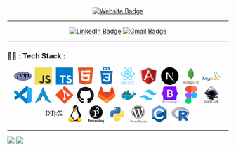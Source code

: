 <div id="website" align="center">
  <a href="https://www.lycdev.tech" target="_blank">
    <img src="https://img.shields.io/badge/My%20Website-884ac2?style=for-the-badge" alt="Website Badge"/>
  </a>
</div>

---

<div id="badges" align="center">
  <a href="https://www.linkedin.com/in/lorris-colini/" target="_blank">
    <img src="https://img.shields.io/badge/LinkedIn-blue?style=for-the-badge&logo=linkedin&logoColor=white" alt="LinkedIn Badge"/>
  </a>
  <a href="mailto:lorris.colini@gmail.com" target="_blank">
    <img src="https://img.shields.io/badge/lorris.colini%40gmail.com-Gmail-red?style=for-the-badge&logo=gmail&logoColor=red" alt="Gmail Badge"/>
  </a>
</div>

---

### 👨‍💻 : Tech Stack :

<div align="center">
  <a href="https://www.php.net/docs.php" target="_blank"><img src="https://github.com/devicons/devicon/blob/master/icons/php/php-original.svg" title="PHP" alt="PHP" width="40" height="40"/></a>&nbsp;
  <a href="https://developer.mozilla.org/en-US/docs/Web/JavaScript" target="_blank"><img src="https://github.com/devicons/devicon/blob/master/icons/javascript/javascript-original.svg" title="JavaScript" alt="JavaScript" width="40" height="40"/></a>&nbsp;
  <a href="https://www.typescriptlang.org/docs/handbook/typescript-in-5-minutes.html" target="_blank"><img src="https://github.com/devicons/devicon/blob/master/icons/typescript/typescript-original.svg" title="TypeScript" alt="TypeScript" width="40" height="40"/></a>&nbsp;
  <a href="https://developer.mozilla.org/en-US/docs/Web/HTML" target="_blank"><img src="https://github.com/devicons/devicon/blob/master/icons/html5/html5-original.svg" title="HTML5" alt="HTML" width="40" height="40"/></a>&nbsp;
  <a href="https://developer.mozilla.org/en-US/docs/Web/CSS" target="_blank"><img src="https://github.com/devicons/devicon/blob/master/icons/css3/css3-plain-wordmark.svg"  title="CSS3" alt="CSS" width="40" height="40"/></a>&nbsp;
  <a href="https://react.dev/learn" target="_blank"><img src="https://github.com/devicons/devicon/blob/master/icons/react/react-original-wordmark.svg" title="React.js" alt="React.js" width="40" height="40"/></a>&nbsp;
  <a href="https://docs.angularjs.org/api" target="_blank"><img src="https://github.com/devicons/devicon/blob/master/icons/angularjs/angularjs-original.svg" title="Angularjs" alt="Angularjs" width="40" height="40"/></a>&nbsp;
  <a href="https://nextjs.org/docs" target="_blank"><img src="https://github.com/devicons/devicon/blob/master/icons/nextjs/nextjs-original.svg" title="Nextjs" alt="Nextjs" width="40" height="40"/></a>&nbsp;
  <a href="https://www.mongodb.com/docs/" target="_blank"><img src="https://github.com/devicons/devicon/blob/master/icons/mongodb/mongodb-original-wordmark.svg" title="MongoDB"  alt="MongoDB" width="40" height="40"/></a>&nbsp;
  <a href="https://dev.mysql.com/doc/" target="_blank"><img src="https://github.com/devicons/devicon/blob/master/icons/mysql/mysql-original-wordmark.svg" title="MySQL"  alt="MySQL" width="40" height="40"/></a>&nbsp;
  <a href="https://code.visualstudio.com/docs" target="_blank"><img src="https://github.com/devicons/devicon/blob/master/icons/vscode/vscode-original.svg" title="VSCode" alt="VSCode" width="40" height="40"/></a>&nbsp;
  <a href="https://wiki.archlinux.org/" target="_blank"><img src="https://github.com/devicons/devicon/blob/master/icons/archlinux/archlinux-original.svg" title="Archlinux"  alt="Archlinux" width="40" height="40"/></a>&nbsp;
  <a href="https://git-scm.com/doc" target="_blank"><img src="https://github.com/devicons/devicon/blob/master/icons/git/git-original.svg" title="git" alt="git" width="40" height="40"/></a>&nbsp;
  <a href="https://docs.github.com/en/get-started" target="_blank"><img src="https://github.com/devicons/devicon/blob/master/icons/github/github-original.svg" title="github" alt="github" width="40" height="40"/></a>&nbsp;
  <a href="https://docs.gitlab.com/" target="_blank"><img src="https://github.com/devicons/devicon/blob/master/icons/gitlab/gitlab-original.svg" title="gitlab" alt="gitlab" width="40" height="40"/></a>&nbsp;
  <a href="https://docs.docker.com/get-started/overview/" target="_blank"><img src="https://github.com/devicons/devicon/blob/master/icons/docker/docker-original.svg" title="Docker"  alt="Docker" width="40" height="40"/></a>&nbsp;
  <a href="https://v2.tailwindcss.com/docs" target="_blank"><img src="https://github.com/devicons/devicon/blob/master/icons/tailwindcss/tailwindcss-original.svg" title="TailwindCSS" alt="TailwindCSS" width="40" height="40"/></a>&nbsp;
  <a href="https://getbootstrap.com/docs/5.3/getting-started/introduction/" target="_blank"><img src="https://github.com/devicons/devicon/blob/master/icons/bootstrap/bootstrap-original-wordmark.svg" title="Bootstrap" alt="Bootstrap" width="40" height="40"/></a>&nbsp;
  <a href="https://www.figma.com/" target="_blank"><img src="https://github.com/devicons/devicon/blob/master/icons/figma/figma-original.svg" title="Figma"  alt="Figma" width="40" height="40"/></a>&nbsp;
  <a href="https://inkscape.org/*docs/" target="_blank"><img src="https://github.com/devicons/devicon/blob/master/icons/inkscape/inkscape-original-wordmark.svg" title="Inkscape"  alt="Inkscape" width="40" height="40"/></a>&nbsp;
  <a href="https://www.latex-project.org/help/documentation/" target="_blank"><img src="https://github.com/devicons/devicon/blob/master/icons/latex/latex-original.svg" title="LATEX" alt="LATEX" width="40" height="40"/></a>&nbsp;
  <a href="https://docs.kernel.org/" target="_blank"><img src="https://github.com/devicons/devicon/blob/master/icons/linux/linux-original.svg" title="Linux" alt="Linux" width="40" height="40"/></a>&nbsp;
  <a href="https://processing.org/reference/" target="_blank"><img src="https://github.com/devicons/devicon/blob/master/icons/processing/processing-original-wordmark.svg" title="Processing" alt="Processing" width="40" height="40"/></a>&nbsp;
  <a href="https://www.python.org/doc/" target="_blank"><img src="https://github.com/devicons/devicon/blob/master/icons/python/python-original.svg" title="Python" alt="Python" width="40" height="40"/></a>&nbsp;
  <a href="https://wordpress.org/documentation/" target="_blank"><img src="https://github.com/devicons/devicon/blob/master/icons/wordpress/wordpress-original.svg" title="WordPress" alt="WordPress" width="40" height="40"/></a>&nbsp;
  <a href="https://devdocs.io/c/" target="_blank"><img src="https://github.com/devicons/devicon/blob/master/icons/c/c-original.svg" title="C" alt="C" width="40" height="40"/></a>&nbsp;
  <a href="https://www.r-project.org/other-docs.html" target="_blank"><img src="https://github.com/devicons/devicon/blob/master/icons/r/r-original.svg" title="R" alt="R" width="40" height="40"/></a>&nbsp;
</div>

---
![](http://github-profile-summary-cards.vercel.app/api/cards/stats?username=ydelyn&theme=transparent)
![](http://github-profile-summary-cards.vercel.app/api/cards/repos-per-language?username=ydelyn&theme=transparent)
